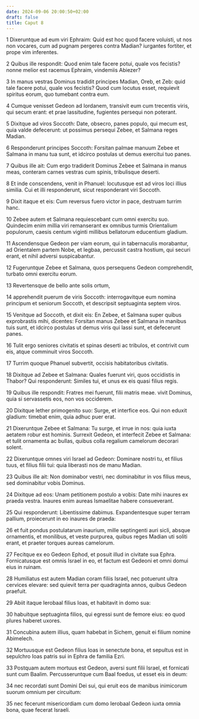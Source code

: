 ```yaml
---
date: 2024-09-06 20:00:50+02:00
draft: false
title: Caput 8
---
```





1 Dixeruntque ad eum viri Ephraim: Quid est hoc quod facere voluisti, ut nos non vocares, cum ad pugnam pergeres contra Madian? iurgantes fortiter, et prope vim inferentes.

2 Quibus ille respondit: Quod enim tale facere potui, quale vos fecistis? nonne melior est racemus Ephraim, vindemiis Abiezer?

3 In manus vestras Dominus tradidit principes Madian, Oreb, et Zeb: quid tale facere potui, quale vos fecistis? Quod cum locutus esset, requievit spiritus eorum, quo tumebant contra eum.

4 Cumque venisset Gedeon ad Iordanem, transivit eum cum trecentis viris, qui secum erant: et prae lassitudine, fugientes persequi non poterant.

5 Dixitque ad viros Soccoth: Date, obsecro, panes populo, qui mecum est, quia valde defecerunt: ut possimus persequi Zebee, et Salmana reges Madian.

6 Responderunt principes Soccoth: Forsitan palmae manuum Zebee et Salmana in manu tua sunt, et idcirco postulas ut demus exercitui tuo panes.

7 Quibus ille ait: Cum ergo tradiderit Dominus Zebee et Salmana in manus meas, conteram carnes vestras cum spinis, tribulisque deserti.

8 Et inde conscendens, venit in Phanuel: locutusque est ad viros loci illius similia. Cui et illi responderunt, sicut responderant viri Soccoth.

9 Dixit itaque et eis: Cum reversus fuero victor in pace, destruam turrim hanc.

10 Zebee autem et Salmana requiescebant cum omni exercitu suo. Quindecim enim millia viri remanserant ex omnibus turmis Orientalium populorum, caesis centum viginti millibus bellatorum educentium gladium.

11 Ascendensque Gedeon per viam eorum, qui in tabernaculis morabantur, ad Orientalem partem Nobe, et Iegbaa, percussit castra hostium, qui securi erant, et nihil adversi suspicabantur.

12 Fugeruntque Zebee et Salmana, quos persequens Gedeon comprehendit, turbato omni exercitu eorum.

13 Revertensque de bello ante solis ortum,

14 apprehendit puerum de viris Soccoth: interrogavitque eum nomina principum et seniorum Soccoth, et descripsit septuaginta septem viros.

15 Venitque ad Soccoth, et dixit eis: En Zebee, et Salmana super quibus exprobrastis mihi, dicentes: Forsitan manus Zebee et Salmana in manibus tuis sunt, et idcirco postulas ut demus viris qui lassi sunt, et defecerunt panes.

16 Tulit ergo seniores civitatis et spinas deserti ac tribulos, et contrivit cum eis, atque comminuit viros Soccoth.

17 Turrim quoque Phanuel subvertit, occisis habitatoribus civitatis.

18 Dixitque ad Zebee et Salmana: Quales fuerunt viri, quos occidistis in Thabor? Qui responderunt: Similes tui, et unus ex eis quasi filius regis.

19 Quibus ille respondit: Fratres mei fuerunt, filii matris meae. vivit Dominus, quia si servassetis eos, non vos occiderem.

20 Dixitque Iether primogenito suo: Surge, et interfice eos. Qui non eduxit gladium: timebat enim, quia adhuc puer erat.

21 Dixeruntque Zebee et Salmana: Tu surge, et irrue in nos: quia iuxta aetatem robur est hominis. Surrexit Gedeon, et interfecit Zebee et Salmana: et tulit ornamenta ac bullas, quibus colla regalium camelorum decorari solent.

22 Dixeruntque omnes viri Israel ad Gedeon: Dominare nostri tu, et filius tuus, et filius filii tui: quia liberasti nos de manu Madian.

23 Quibus ille ait: Non dominabor vestri, nec dominabitur in vos filius meus, sed dominabitur vobis Dominus.

24 Dixitque ad eos: Unam petitionem postulo a vobis: Date mihi inaures ex praeda vestra. Inaures enim aureas Ismaelitae habere consueverant.

25 Qui responderunt: Libentissime dabimus. Expandentesque super terram pallium, proiecerunt in eo inaures de praeda:

26 et fuit pondus postulatarum inaurium, mille septingenti auri sicli, absque ornamentis, et monilibus, et veste purpurea, quibus reges Madian uti soliti erant, et praeter torques aureas camelorum.

27 Fecitque ex eo Gedeon Ephod, et posuit illud in civitate sua Ephra. Fornicatusque est omnis Israel in eo, et factum est Gedeoni et omni domui eius in ruinam.

28 Humiliatus est autem Madian coram filiis Israel, nec potuerunt ultra cervices elevare: sed quievit terra per quadraginta annos, quibus Gedeon praefuit.

29 Abiit itaque Ierobaal filius Ioas, et habitavit in domo sua:

30 habuitque septuaginta filios, qui egressi sunt de femore eius: eo quod plures haberet uxores.

31 Concubina autem illius, quam habebat in Sichem, genuit ei filium nomine Abimelech.

32 Mortuusque est Gedeon filius Ioas in senectute bona, et sepultus est in sepulchro Ioas patris sui in Ephra de familia Ezri.

33 Postquam autem mortuus est Gedeon, aversi sunt filii Israel, et fornicati sunt cum Baalim. Percusseruntque cum Baal foedus, ut esset eis in deum:

34 nec recordati sunt Domini Dei sui, qui eruit eos de manibus inimicorum suorum omnium per circuitum:

35 nec fecerunt misericordiam cum domo Ierobaal Gedeon iuxta omnia bona, quae fecerat Israeli.

